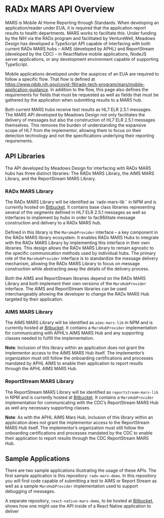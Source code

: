 # RADx MARS API Overview
MARS is Mobile At Home Reporting through Standards.  When developing an application/reader under EUA, it is required that the application report results to health departments.  MARS works to facilitate this.  Under funding by the NIH via the RADx program and facilitated by VentureWell, Meadows Design has developed a TypeScript API capable of interfacing with both current RADx MARS hubs – AIMS (developed by APHL) and ReportStream (developed by the CDC) – in ReactNative mobile applications, NodeJS server applications, or any development environment capable of supporting TypeScript.

Mobile applications developed under the auspices of an EUA are required to follow a specific flow.  That flow is defined at https://www.nibib.nih.gov/covid-19/radx-tech-program/mars/mobile-application-guidance.   In addition to the flow, this page also defines the requirements for fields that must be requested as well as fields that must be gathered by the application when submitting results to a MARS hub.

Both current MARS hubs receive test results as HL7 ELR 2.5.1 messages.  The MARS API developed by Meadows Design not only facilitates the delivery of messages but also the construction of HL7 ELR 2.5.1 messages themselves.  This removes the burden of understanding the expansive scope of HL7 from the implementor, allowing them to focus on their detection technology and not the specifications underlying their reporting requirements.

## API Libraries
The API developed by Meadows Design for interfacing with RADx MARS hubs has three distinct libraries: The RADx MARS Library, the AIMS MARS Library, and the ReportStream MARS Library.

### RADx MARS Library
The RADx MARS Library will be identified as `radx-mars-lib`` in NPM and is currently hosted on [Bitbucket](https://bitbucket.org/meadowsdesign/radx-mars-lib/).  It contains base class libraries representing several of the segments defined in HL7 ELR 2.5.1 messages as well as interfaces to implement by hubs in order to facßßilitate message construction and delivery to a RADx MARS hub.

Defined in this library is the `MarsHubProvider` interface – a key component in the RADx MARS library ecosystem. It enables RADx MARS Hubs to integrate with the RADx MARS Library by implementing this interface in their own libraries. This design allows the RADx MARS Library to remain agnostic to the specific communication methods used by individual hubs. The primary role of the `MarsHubProvider` interface is to standardize the message delivery mechanism, allowing the RADx MARS Library to focus on message construction while abstracting away the details of the delivery process.

Both the AIMS and ReportStream libraries depend on the RADx MARS Library and both implement their own versions of the `MarsHubProvider` interface.  The AIMS and ReportStream libraries can be used interchangeably allowing the developer to change the RADx MARS Hub targeted by their application.

### AIMS MARS Library
The AIMS MARS Library will be identified as `aims-mars-lib` in NPM and is currently hosted at [Bitbucket](https://bitbucket.org/meadowsdesign/aims-mars-lib/).  It contains a `MarsHubProvider` implementation for communicating with APHL’s AIMS MARS Hub and any supporting classes needed to fulfill the implementation.

**Note**: Inclusion of this library within an application does not grant the implementor access to the AIMS MARS Hub itself. The implementor’s organization must still follow the onboarding certifications and processes mandated by APHL AIMS to enable their application to report results through the APHL AIMS MARS Hub.

### ReportStream MARS Library
The ReportStream MARS Library will be identified as `reportstream-mars-lib` in NPM and is currently hosted at [Bitbucket](https://bitbucket.org/meadowsdesign/reportstream-mars-lib/).  It contains a `MarsHubProvider` implementation for communicating with the CDC’s ReportStream MARS Hub as well any necessary supporting classes.

**Note**: As with the APHL AIMS Mars Hub, inclusion of this library within an application does not grant the implementor access to the ReportStream MARS Hub itself. The implementor’s organization must still follow the onboarding certifications and processes mandated by the CDC to enable their application to report results through the CDC ReportStream MARS Hub.

## Sample Applications
There are two sample applications illustrating the usage of these APIs.  The first sample application is this repository: `radx-mars-demo`.  In this repository you will find code capable of submitting a test to AIMS or Report Stream as well as a sample `MarsHubProvider` implementation used to support debugging of messages.

A separate repository, `react-native-mars-demo`, to be hosted at [Bitbucket](https://bitbucket.org/meadowsdesign/react-native-mars-demo/), shows how one might use the API inside of a React Native application to deliver 